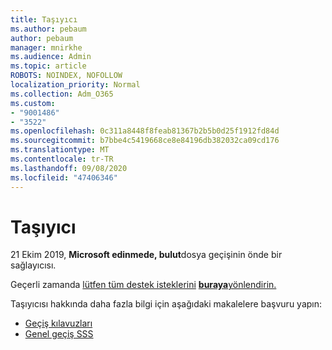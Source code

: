 ```yaml
---
title: Taşıyıcı
ms.author: pebaum
author: pebaum
manager: mnirkhe
ms.audience: Admin
ms.topic: article
ROBOTS: NOINDEX, NOFOLLOW
localization_priority: Normal
ms.collection: Adm_O365
ms.custom:
- "9001486"
- "3522"
ms.openlocfilehash: 0c311a8448f8feab81367b2b5b0d25f1912fd84d
ms.sourcegitcommit: b7bbe4c5419668ce8e84196db382032ca09cd176
ms.translationtype: MT
ms.contentlocale: tr-TR
ms.lasthandoff: 09/08/2020
ms.locfileid: "47406346"
---
```

# <a name="mover"></a>Taşıyıcı

21 Ekim 2019,  **Microsoft edinmede, bulut**dosya geçişinin önde bir sağlayıcısı.

Geçerli zamanda [lütfen tüm destek isteklerini](https://support.microsoft.com/supportforbusiness/productselection?sapId=c3fa6eba-e1f0-0715-4519-94a9740c5f2c) [ **buraya**yönlendirin.](https://support.microsoft.com/supportforbusiness/productselection?sapId=c3fa6eba-e1f0-0715-4519-94a9740c5f2c)  

Taşıyıcısı hakkında daha fazla bilgi için aşağıdaki makalelere başvuru yapın:

- [Geçiş kılavuzları](https://mover.io/guides/)
- [Genel geçiş SSS](https://mover.io/guides/general/)